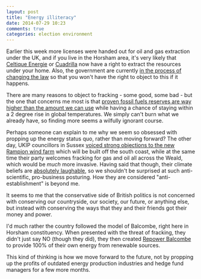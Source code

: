 ```yaml
---
layout: post
title: "Energy illiteracy"
date: 2014-07-29 10:23
comments: true
categories: election environment
---
```


Earlier this week more licenses were handed out for oil and gas extraction under the UK, and if you live in the Horsham area, it's very likely that [Celtique Energie](https://www.og.decc.gov.uk/eng/fox/decc/PED300X/licence?LICENCE_TYPE=PEDL&LICENCE_NO=243) or [Cuadrilla](https://www.og.decc.gov.uk/eng/fox/decc/PED300X/licence?LICENCE_TYPE=PEDL&LICENCE_NO=244) now have a right to extract the resources under your home. Also, the government are currently [in the process of changing the law](https://www.gov.uk/government/consultations/underground-drilling-access) so that you won't have the right to object to this if it happens.

There are many reasons to object to fracking - some good, some bad - but the one that concerns me most is that [proven fossil fuels reserves are way higher than the amount we can use](http://www.economist.com/news/business/21577097-either-governments-are-not-serious-about-climate-change-or-fossil-fuel-firms-are) while having a chance of staying within a 2 degree rise in global temperatures. We simply can't burn what we already have, so finding more seems a wilfully ignorant course.

Perhaps someone can explain to me why we seem so obsessed with propping up the energy status quo, rather than moving forward? The other day, UKIP councillors in Sussex [voiced strong objections to the new Rampion wind farm](http://www.wscountytimes.co.uk/news/letters/letter-petition-to-stop-new-wind-farm-1-6195820) which will be built off the south coast, while at the same time their party welcomes fracking for gas and oil all across the Weald, which would be *much* more invasive. Having said that though, their climate beliefs are [absolutely laughable](https://en.wikipedia.org/wiki/UKIP#Energy.2C_environment_and_climate_change), so we shouldn't be surprised at such anti-scientific, pro-business posturing. How they are considered "anti-establishment" is beyond me.

It seems to me that the conservative side of British politics is not concerned with conserving our countryside, our society, our future, or anything else, but instead with conserving the ways that they and their friends got their money and power.

I'd much rather the country followed the model of Balcombe, right here in Horsham constituency. When presented with the threat of fracking, they didn't just say NO (though they did), they then created [Repower Balcombe](http://www.repowerbalcombe.com/our-mission/) to provide 100% of their own energy from renewable sources.

This kind of thinking is how we move forward to the future, not by propping up the profits of outdated energy production industries and hedge fund managers for a few more months.
